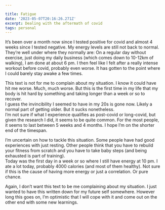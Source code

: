 ```yaml
---

title: Fatigue
date: '2023-05-07T20:16:26.271Z'
excerpt: Dealing with the aftermath of covid
tags: personal
---
```


It’s been over a month now since I tested positive for covid and almost 4 weeks since I tested negative. My energy levels are still not back to normal. They’re well under where they normally are: On a regular day without exercise, just doing my daily business (which comes down to 10-12km of walking), I am done at about 6 pm. I then feel like I felt after a really intense workout before covid, probably even worse. It has gotten to the point where I could barely stay awake a few times.

This text is not for me to complain about my situation. I know it could have hit me worse. Much, much worse. But this is the first time in my life that my body is hit hard by something and taking longer than a week or so to recover.  
I guess the invincibility I seemed to have in my 20s is gone now. Likely a normal part of getting older. But it sucks nonetheless.  
I’m not sure if what I experience qualifies as post-covid or long-covid, but given the research I did, it seems to be quite common. For the most people, it seems to last between 5 weeks and 4 months. I hope I’m on the shorter end of the timespan. 

I’m uncertain on how to tackle this situation. Some people have had good experiences with just resting. Other people think that you have to rebuild your fitness from scratch and you have to take baby steps (and being exhausted is part of training).  
Today was the first day in a week or so where I still have energy at 10 pm. I ate a lot today, probably 4000 calories (and most of them healthy). Not sure if this is the cause of having more energy or just a correlation. Or pure chance.

Again, I don’t want this text to be me complaining about my situation. I just wanted to have this written down for my future self somewhere. However long this goes on, I’m optimistic that I will cope with it and come out on the other end with some new learnings.
